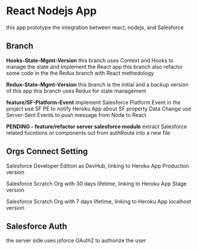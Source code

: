 # React Nodejs App

this app prototype the integration between react, nodejs, and Salesforce

## Branch

**Hooks-State-Mgmt-Version**
this branch uses Context and Hooks to manage the state and implement the React app
this branch also refactor some code in the the Redux branch with React methedology

**Redux-State-Mgmt-Version**
this branch is the initial and a backup version of this app
this branch uses Redux for state management

**feature/SF-Platform-Event**
implement Salesforce Platform Event in the project
use SF PE to notify Heroku App about SF property Data Change
use Server-Sent Events to push message from Node to React

**PENDING - feature/refactor server salesforce module**
extract Salesforce related fucntions or components out from authRoute into a new file

## Orgs Connect Setting

Salesforce Developer Edition as DevHub, linking to Heroku App Production version

Salesforce Scratch Org with 30 days lifetime, linking to Heroku App Stage version

Salesforce Scratch Org with 7 days lifetime, linking to Heroku App localhost version

## Salesforce Auth

the server side uses jsforce OAuth2 to authorize the user
